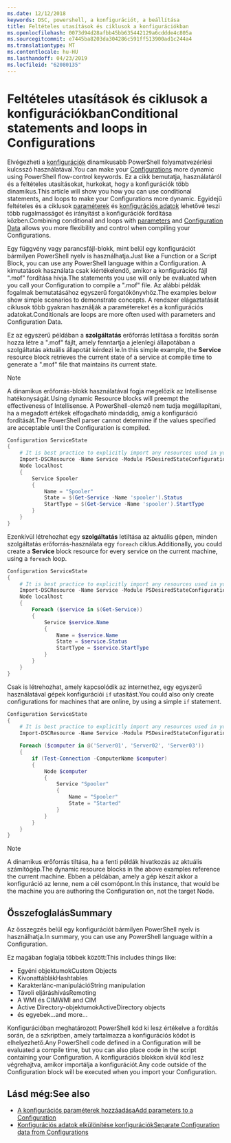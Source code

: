 ```yaml
---
ms.date: 12/12/2018
keywords: DSC, powershell, a konfigurációt, a beállítása
title: Feltételes utasítások és ciklusok a konfigurációkban
ms.openlocfilehash: 0073d94d28afbb45bb635442129a6cddde4c805a
ms.sourcegitcommit: e7445ba8203da304286c591ff513900ad1c244a4
ms.translationtype: MT
ms.contentlocale: hu-HU
ms.lasthandoff: 04/23/2019
ms.locfileid: "62080135"
---
```

# <a name="conditional-statements-and-loops-in-configurations"></a><span data-ttu-id="04ab0-103">Feltételes utasítások és ciklusok a konfigurációkban</span><span class="sxs-lookup"><span data-stu-id="04ab0-103">Conditional statements and loops in Configurations</span></span>

<span data-ttu-id="04ab0-104">Elvégezheti a [konfigurációk](configurations.md) dinamikusabb PowerShell folyamatvezérlési kulcsszó használatával.</span><span class="sxs-lookup"><span data-stu-id="04ab0-104">You can make your [Configurations](configurations.md) more dynamic using PowerShell flow-control keywords.</span></span> <span data-ttu-id="04ab0-105">Ez a cikk bemutatja, használatáról és a feltételes utasításokat, hurkokat, hogy a konfigurációk több dinamikus.</span><span class="sxs-lookup"><span data-stu-id="04ab0-105">This article will show you how you can use conditional statements, and loops to make your Configurations more dynamic.</span></span> <span data-ttu-id="04ab0-106">Egyidejű feltételes és a ciklusok [paraméterek](add-parameters-to-a-configuration.md) és [konfigurációs adatok](configData.md) lehetővé teszi több rugalmasságot és irányítást a konfigurációk fordítása közben.</span><span class="sxs-lookup"><span data-stu-id="04ab0-106">Combining conditional and loops with [parameters](add-parameters-to-a-configuration.md) and [Configuration Data](configData.md) allows you more flexibility and control when compiling your Configurations.</span></span>

<span data-ttu-id="04ab0-107">Egy függvény vagy parancsfájl-blokk, mint belül egy konfigurációt bármilyen PowerShell nyelv is használhatja.</span><span class="sxs-lookup"><span data-stu-id="04ab0-107">Just like a Function or a Script Block, you can use any PowerShell language within a Configuration.</span></span> <span data-ttu-id="04ab0-108">A kimutatások használata csak kiértékelendő, amikor a konfigurációs fájl ".mof" fordítása hívja.</span><span class="sxs-lookup"><span data-stu-id="04ab0-108">The statements you use will only be evaluated when you call your Configuration to compile a ".mof" file.</span></span> <span data-ttu-id="04ab0-109">Az alábbi példák fogalmak bemutatásához egyszerű forgatókönyvhöz.</span><span class="sxs-lookup"><span data-stu-id="04ab0-109">The examples below show simple scenarios to demonstrate concepts.</span></span> <span data-ttu-id="04ab0-110">A rendszer elágaztatását ciklusok több gyakran használják a paramétereket és a konfigurációs adatokat.</span><span class="sxs-lookup"><span data-stu-id="04ab0-110">Conditionals are loops are more often used with parameters and Configuration Data.</span></span>

<span data-ttu-id="04ab0-111">Ez az egyszerű példában a **szolgáltatás** erőforrás letiltása a fordítás során hozza létre a ".mof" fájlt, amely fenntartja a jelenlegi állapotában a szolgáltatás aktuális állapotát kérdezi le.</span><span class="sxs-lookup"><span data-stu-id="04ab0-111">In this simple example, the **Service** resource block retrieves the current state of a service at compile time to generate a ".mof" file that maintains its current state.</span></span>

> [!NOTE]
> <span data-ttu-id="04ab0-112">A dinamikus erőforrás-blokk használatával fogja megelőzik az Intellisense hatékonyságát.</span><span class="sxs-lookup"><span data-stu-id="04ab0-112">Using dynamic Resource blocks will preempt the effectiveness of Intellisense.</span></span> <span data-ttu-id="04ab0-113">A PowerShell-elemző nem tudja megállapítani, ha a megadott értékek elfogadható mindaddig, amíg a konfiguráció fordítását.</span><span class="sxs-lookup"><span data-stu-id="04ab0-113">The PowerShell parser cannot determine if the values specified are acceptable until the Configuration is compiled.</span></span>

```powershell
Configuration ServiceState
{
    # It is best practice to explicitly import any resources used in your Configurations.
    Import-DSCResource -Name Service -Module PSDesiredStateConfiguration
    Node localhost
    {
        Service Spooler
        {
            Name = "Spooler"
            State = $(Get-Service -Name 'spooler').Status
            StartType = $(Get-Service -Name 'spooler').StartType
        }
    }
}
```

<span data-ttu-id="04ab0-114">Ezenkívül létrehozhat egy **szolgáltatás** letiltása az aktuális gépen, minden szolgáltatás erőforrás-használata egy `foreach` ciklus.</span><span class="sxs-lookup"><span data-stu-id="04ab0-114">Additionally, you could create a **Service** block resource for every service on the current machine, using a `foreach` loop.</span></span>

```powershell
Configuration ServiceState
{
    # It is best practice to explicitly import any resources used in your Configurations.
    Import-DSCResource -Name Service -Module PSDesiredStateConfiguration
    Node localhost
    {
        Foreach ($service in $(Get-Service))
        {
            Service $service.Name
            {
                Name = $service.Name
                State = $service.Status
                StartType = $service.StartType
            }
        }
    }
}
```

<span data-ttu-id="04ab0-115">Csak is létrehozhat, amely kapcsolódik az internethez, egy egyszerű használatával gépek konfigurációi `if` utasítást.</span><span class="sxs-lookup"><span data-stu-id="04ab0-115">You could also only create configurations for machines that are online, by using a simple `if` statement.</span></span>

```powershell
Configuration ServiceState
{
    # It is best practice to explicitly import any resources used in your Configurations.
    Import-DSCResource -Name Service -Module PSDesiredStateConfiguration

    Foreach ($computer in @('Server01', 'Server02', 'Server03'))
    {
        if (Test-Connection -ComputerName $computer)
        {
            Node $computer
            {
                Service "Spooler"
                {
                    Name = "Spooler"
                    State = "Started"
                }
            }
        }
    }
}
```

> [!NOTE]
> <span data-ttu-id="04ab0-116">A dinamikus erőforrás tiltása, ha a fenti példák hivatkozás az aktuális számítógép.</span><span class="sxs-lookup"><span data-stu-id="04ab0-116">The dynamic resource blocks in the above examples reference the current machine.</span></span> <span data-ttu-id="04ab0-117">Ebben a példában, amely a gép készít akkor a konfiguráció az lenne, nem a cél csomópont.</span><span class="sxs-lookup"><span data-stu-id="04ab0-117">In this instance, that would be the machine you are authoring the Configuration on, not the target Node.</span></span>

<!---
Mention Get-DSCConfigurationFromSystem
-->

## <a name="summary"></a><span data-ttu-id="04ab0-118">Összefoglalás</span><span class="sxs-lookup"><span data-stu-id="04ab0-118">Summary</span></span>

<span data-ttu-id="04ab0-119">Az összegzés belül egy konfigurációt bármilyen PowerShell nyelv is használhatja.</span><span class="sxs-lookup"><span data-stu-id="04ab0-119">In summary, you can use any PowerShell language within a Configuration.</span></span>

<span data-ttu-id="04ab0-120">Ez magában foglalja többek között:</span><span class="sxs-lookup"><span data-stu-id="04ab0-120">This includes things like:</span></span>

- <span data-ttu-id="04ab0-121">Egyéni objektumok</span><span class="sxs-lookup"><span data-stu-id="04ab0-121">Custom Objects</span></span>
- <span data-ttu-id="04ab0-122">Kivonattáblák</span><span class="sxs-lookup"><span data-stu-id="04ab0-122">Hashtables</span></span>
- <span data-ttu-id="04ab0-123">Karakterlánc-manipuláció</span><span class="sxs-lookup"><span data-stu-id="04ab0-123">String manipulation</span></span>
- <span data-ttu-id="04ab0-124">Távoli eljáráshívás</span><span class="sxs-lookup"><span data-stu-id="04ab0-124">Remoting</span></span>
- <span data-ttu-id="04ab0-125">A WMI és CIM</span><span class="sxs-lookup"><span data-stu-id="04ab0-125">WMI and CIM</span></span>
- <span data-ttu-id="04ab0-126">Active Directory-objektumok</span><span class="sxs-lookup"><span data-stu-id="04ab0-126">ActiveDirectory objects</span></span>
- <span data-ttu-id="04ab0-127">és egyebek...</span><span class="sxs-lookup"><span data-stu-id="04ab0-127">and more...</span></span>

<span data-ttu-id="04ab0-128">Konfigurációban meghatározott PowerShell kód ki lesz értékelve a fordítás során, de a szkriptben, amely tartalmazza a konfigurációs kódot is elhelyezhető.</span><span class="sxs-lookup"><span data-stu-id="04ab0-128">Any PowerShell code defined in a Configuration will be evaluated a compile time, but you can also place code in the script containing your Configuration.</span></span> <span data-ttu-id="04ab0-129">A konfigurációs blokkon kívül kód lesz végrehajtva, amikor importálja a konfigurációt.</span><span class="sxs-lookup"><span data-stu-id="04ab0-129">Any code outside of the Configuration block will be executed when you import your Configuration.</span></span>

## <a name="see-also"></a><span data-ttu-id="04ab0-130">Lásd még:</span><span class="sxs-lookup"><span data-stu-id="04ab0-130">See also</span></span>

- [<span data-ttu-id="04ab0-131">A konfigurációs paraméterek hozzáadása</span><span class="sxs-lookup"><span data-stu-id="04ab0-131">Add parameters to a Configuration</span></span>](add-parameters-to-a-configuration.md)
- [<span data-ttu-id="04ab0-132">Konfigurációs adatok elkülönítése konfigurációk</span><span class="sxs-lookup"><span data-stu-id="04ab0-132">Separate Configuration data from Configurations</span></span>](configData.md)

